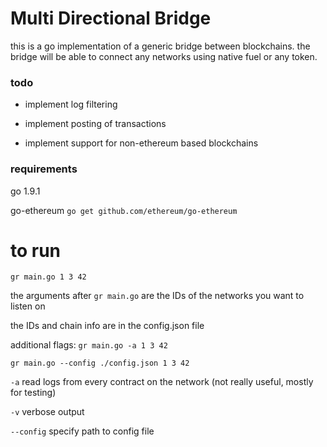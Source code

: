 # Multi Directional Bridge

this is a go implementation of a generic bridge between blockchains. the bridge will be able to connect any networks using native fuel or any token.

### todo
* implement log filtering

* implement posting of transactions

* implement support for non-ethereum based blockchains

### requirements
go 1.9.1

go-ethereum
`go get github.com/ethereum/go-ethereum`

# to run
`gr main.go 1 3 42`
  
  the arguments after `gr main.go` are the IDs of the networks you want to listen on
  
  the IDs and chain info are in the config.json file
  
  additional flags:
 `gr main.go -a 1 3 42`
 
 `gr main.go --config ./config.json 1 3 42`
 
 `-a` read logs from every contract on the network (not really useful, mostly for testing)
 
 `-v` verbose output
 
 `--config` specify path to config file
